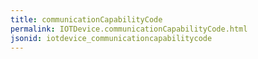 ```yaml
---
title: communicationCapabilityCode
permalink: IOTDevice.communicationCapabilityCode.html
jsonid: iotdevice_communicationcapabilitycode
---
```

